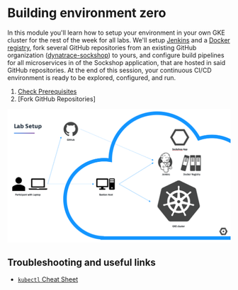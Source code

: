 # Building environment zero

In this module you'll learn how to setup your environment in your own GKE cluster for the rest of the week for all labs. We'll setup [Jenkins](https://jenkins.io/) and a [Docker registry](https://docs.docker.com/registry/), fork several GitHub repositories from an existing GitHub organization ([dynatrace-sockshop](https://github.com/dynatrace-sockshop)) to yours, and configure build pipelines for all microservices in of the Sockshop application, that are hosted in said GitHub repositories. At the end of this session, your continuous CI/CD environment is ready to be explored, configured, and run.

1. [Check Prerequisites](1_Check_Prerequisites/)
2. [Fork GitHub Repositories]

![Lab Setup](assets/lab-setup.png)

## Troubleshooting and useful links
- [`kubectl` Cheat Sheet](https://kubernetes.io/docs/reference/kubectl/cheatsheet/)